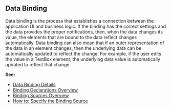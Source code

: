 ## Data Binding
Data binding is the process that establishes a connection between the application UI and business logic. If the binding has the correct settings and the data provides 
the proper notifications, then, when the data changes its value, the elements that are bound to the data reflect changes automatically. Data binding can also mean that 
if an outer representation of the data in an element changes, then the underlying data can be automatically updated to reflect the change. For example, if the user edits 
the value in a TextBox element, the underlying data value is automatically updated to reflect that change.


**See:**
* [Data Binding Details](https://docs.microsoft.com/en-us/dotnet/framework/wpf/data/data-binding-overview)
* [Binding Declarations Overview](https://docs.microsoft.com/en-us/dotnet/framework/wpf/data/binding-declarations-overview)
* [Binding Sources Overview](https://docs.microsoft.com/en-us/dotnet/framework/wpf/data/binding-sources-overview)
* [How to: Specify the Binding Source](https://docs.microsoft.com/en-us/dotnet/framework/wpf/data/how-to-specify-the-binding-source)
